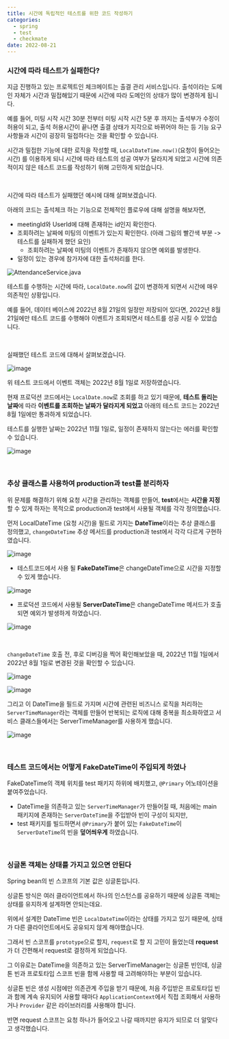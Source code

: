 ```yaml
---
title: 시간에 독립적인 테스트를 위한 코드 작성하기
categories:
  - spring
  - test
  - checkmate
date: 2022-08-21
---
```


### 시간에 따라 테스트가 실패한다?

지금 진행하고 있는 프로젝트인 체크메이트는 출결 관리 서비스입니다. 
출석이라는 도메인 자체가 시간과 밀접해있기 때문에 시간에 따라 도메인의 상태가 많이 변경하게 됩니다.

예를 들어, 미팅 시작 시간 30분 전부터 미팅 시작 시간 5분 후 까지는 출석부가 수정이 허용이 되고, 출석 허용시간이 끝나면 출결 상태가 지각으로 바뀌어야 하는 등 기능 요구사항들과 시간이 굉장히 밀접하다는 것을 확인할 수 있습니다.

시간과 밀접한 기능에 대한 로직을 작성할 때,  `LocalDateTime.now()`(요청이 들어오는 시간) 를 이용하게 되니 시간에 따라 테스트의 성공 여부가 달라지게 되었고 시간에 의존적이지 않은 테스트 코드를 작성하기 위해 고민하게 되었습니다.

<br/> 

시간에 따라 테스트가 실패했던 예시에 대해 살펴보겠습니다.

아래의 코드는 출석체크 하는 기능으로 전체적인 플로우에 대해 설명을 해보자면,

- meetingId와 UserId에 대해 존재하는 id인지 확인한다.
- 조회하려는 날짜에 미팅의 이벤트가 있는지 확인한다. (아래 그림의 빨간색 부분 -> 테스트를 실패하게 했던 요인)
  - 조회하려는 날짜에 미팅의 이벤트가 존재하지 않으면 예외를 발생한다.
- 일정이 있는 경우에 참가자에 대한 출석처리를 한다.

![AttendanceService.java](https://user-images.githubusercontent.com/67885363/197393566-17ae8e73-fe15-40d2-86e9-a835c59a1791.png)

테스트를 수행하는 시간에 따라,  `LocalDate.now`의 값이 변경하게 되면서 시간에 매우 의존적인 상황입니다.

예를 들어, 데이터 베이스에 2022년 8월 21일의 일정만 저장되어 있다면, 2022년 8월 21일에만 테스트 코드를 수행해야 이벤트가 조회되면서 테스트를 성공 시킬 수 있었습니다.



<br/>

실패했던 테스트 코드에 대해서 살펴보겠습니다.


![image](https://user-images.githubusercontent.com/67885363/197397021-9cc1cf01-45f9-4488-8c2e-c04169c09a1e.png)

위 테스트 코드에서 이벤트 객체는 2022년 8월 1일로 저장하였습니다.

현재 프로덕션 코드에서는 `LocalDate.now`로 조회를 하고 있기 때문에, **테스트 돌리는 날짜**에 따라 **이벤트를 조회하는 날짜가 달라지게 되었고** 아래의 테스트 코드는 2022년 8월 1일에만 통과하게 되었습니다.

테스트를 실행한 날짜는 2022년 11월 1일로, 일정이 존재하지 않는다는 에러를 확인할 수 있습니다.

![image](https://user-images.githubusercontent.com/67885363/199181814-caa1de81-e04c-42a8-944e-05dd0724176b.png)



<br/>



### 추상 클래스를 사용하여 production과 test를 분리하자

위 문제를 해결하기 위해 요청 시간을 관리하는 객체를 만들어, **test**에서는 **시간을 지정**할 수 있게 하자는 목적으로 production과 test에서 사용될 객체를 각각 정의했습니다.

먼저 LocalDateTime (요청 시간)을 필드로 가지는 **DateTime**이라는 추상 클래스를 정의했고, `changeDateTime` 추상 메서드를 production과 test에서 각각 다르게 구현하였습니다.

![image](https://user-images.githubusercontent.com/67885363/199179367-8f8f692d-6cd5-4d12-92e7-2ac210f954c3.png)



- 테스트코드에서 사용 될 **FakeDateTime**은 changeDateTime으로 시간을 지정할 수 있게 했습니다.

![image](https://user-images.githubusercontent.com/67885363/197398309-1ac7653b-2e04-4e29-90a8-e5126efd049f.png)

 

- 프로덕션 코드에서 사용될 **ServerDateTime**은 changeDateTime 메서드가 호출되면 예외가 발생하게 하였습니다. 

![image](https://user-images.githubusercontent.com/67885363/197401384-e441154a-496b-4b08-9379-f439073125e8.png)



<br/> 

`changeDateTime` 호출 전, 후로 디버깅을 찍어 확인해보았을 때, 2022년 11월 1일에서 2022년 8월 1일로 변경된 것을 확인할 수 있습니다.

![image](https://user-images.githubusercontent.com/67885363/199181168-a6930e99-fc7f-452d-9522-1a7135d4e67f.png)



![image](https://user-images.githubusercontent.com/67885363/199181344-3bbb35c7-072e-4842-b7eb-886a5a4fd337.png)



그리고 이 DateTime을 필드로 가지며 시간에 관련된 비즈니스 로직을 처리하는 `ServerTimeManager`라는 객체를 만들어 반복되는 로직에 대해 중복을 최소화하였고 서비스 클래스들에서는 ServerTimeManager를 사용하게 했습니다.



![image](https://user-images.githubusercontent.com/67885363/199187147-34c17c0e-0fef-4c16-bd8e-ead1b2400aae.png)



<br/> 

### 테스트 코드에서는 어떻게 FakeDateTime이 주입되게 하였나

FakeDateTime의 객체 위치를 test 패키지 하위에 배치했고, `@Primary` 어노테이션을 붙여주었습니다.

- DateTime을 의존하고 있는 `ServerTimeManager`가 만들어질 때, 처음에는 main 패키지에 존재하는 `ServerDateTime`을 주입받아 빈이 구성이 되지만, 
- test 패키지를 빌드하면서 `@Primary`가 붙어 있는 `FakeDateTime`이 `ServerDateTime`의 빈을 **덮어씌우게** 하였습니다.



<br/>



### 싱글톤 객체는 상태를 가지고 있으면 안된다

Spring bean의 빈 스코프의 기본 값은 싱글톤입니다. 

싱글톤 방식은 여러 클라이언트에서 하나의 인스턴스를 공유하기 때문에 싱글톤 객체는 상태를 유지하게 설계하면 안되는데요.

위에서 설계한 DateTime 빈은 `LocalDateTime`이라는 상태를 가지고 있기 때문에, 상태가 다른 클라이언트에서도 공유되지 않게 해야했습니다.

그래서 빈 스코프를 `prototype`으로 할지, `request`로 할 지 고민이 들었는데 **request**가 더 간편해서 request로 결정하게 되었습니다.

그 이유로는 DateTime을 의존하고 있는 ServerTimeManager는 싱글톤 빈인데, 싱글톤 빈과 프로토타입 스코프 빈을 함께 사용할 때 고려해야하는 부분이 있습니다.

싱글톤 빈은 생성 시점에만 의존관계 주입을 받기 때문에, 처음 주입받은 프로토타입 빈과 함께 계속 유지되어 사용할 때마다 `ApplicationContext`에서 직접 조회해서 사용하거나  `Provider` 같은 라이브러리를 사용해야 합니다.

반면 request 스코프는 요청 하나가 들어오고 나갈 때까지만 유지가 되므로 더 알맞다고 생각했습니다.

 

















